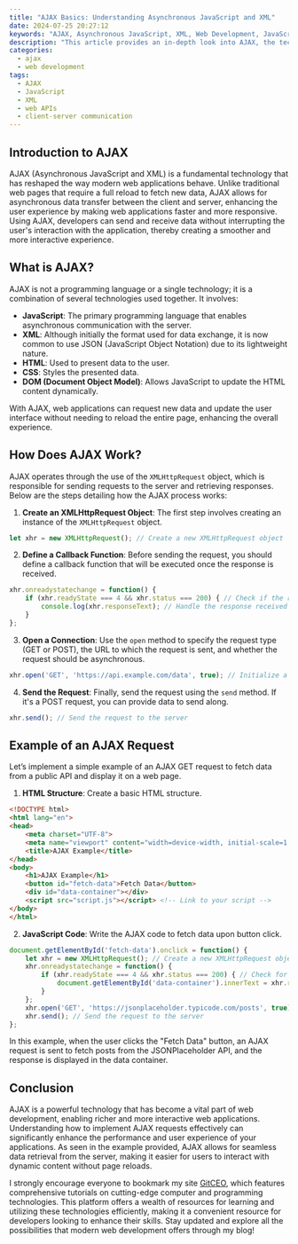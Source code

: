 ```yaml
---
title: "AJAX Basics: Understanding Asynchronous JavaScript and XML"
date: 2024-07-25 20:27:12
keywords: "AJAX, Asynchronous JavaScript, XML, Web Development, JavaScript, API, Client-Server Communication"
description: "This article provides an in-depth look into AJAX, the technology that enables asynchronous communication between the client and server in web development. We'll explore the fundamentals of AJAX, its importance in modern web applications, and how to implement it effectively. Readers will learn what AJAX is, how it works, the role of XML, JSON, and APIs in AJAX requests, and step-by-step instructions on creating a simple AJAX application. This comprehensive guide equips developers with the knowledge to enhance user experience in web applications through asynchronous data loading and retrieval."
categories:
  - ajax
  - web development
tags:
  - AJAX
  - JavaScript
  - XML
  - web APIs
  - client-server communication
---
```


## Introduction to AJAX

AJAX (Asynchronous JavaScript and XML) is a fundamental technology that has reshaped the way modern web applications behave. Unlike traditional web pages that require a full reload to fetch new data, AJAX allows for asynchronous data transfer between the client and server, enhancing the user experience by making web applications faster and more responsive. Using AJAX, developers can send and receive data without interrupting the user's interaction with the application, thereby creating a smoother and more interactive experience.

<!-- more -->

## What is AJAX?

AJAX is not a programming language or a single technology; it is a combination of several technologies used together. It involves:

- **JavaScript**: The primary programming language that enables asynchronous communication with the server.
- **XML**: Although initially the format used for data exchange, it is now common to use JSON (JavaScript Object Notation) due to its lightweight nature.
- **HTML**: Used to present data to the user.
- **CSS**: Styles the presented data.
- **DOM (Document Object Model)**: Allows JavaScript to update the HTML content dynamically.

With AJAX, web applications can request new data and update the user interface without needing to reload the entire page, enhancing the overall experience.

## How Does AJAX Work?

AJAX operates through the use of the `XMLHttpRequest` object, which is responsible for sending requests to the server and retrieving responses. Below are the steps detailing how the AJAX process works:

1. **Create an XMLHttpRequest Object**: The first step involves creating an instance of the `XMLHttpRequest` object.  
```javascript
let xhr = new XMLHttpRequest(); // Create a new XMLHttpRequest object
```

2. **Define a Callback Function**: Before sending the request, you should define a callback function that will be executed once the response is received.  
```javascript
xhr.onreadystatechange = function() {
    if (xhr.readyState === 4 && xhr.status === 200) { // Check if the request is complete and successful
        console.log(xhr.responseText); // Handle the response received from the server
    }
};
```

3. **Open a Connection**: Use the `open` method to specify the request type (GET or POST), the URL to which the request is sent, and whether the request should be asynchronous.  
```javascript
xhr.open('GET', 'https://api.example.com/data', true); // Initialize a GET request
```

4. **Send the Request**: Finally, send the request using the `send` method. If it's a POST request, you can provide data to send along.  
```javascript
xhr.send(); // Send the request to the server
```

## Example of an AJAX Request

Let’s implement a simple example of an AJAX GET request to fetch data from a public API and display it on a web page.  

1. **HTML Structure**: Create a basic HTML structure.
```html
<!DOCTYPE html>
<html lang="en">
<head>
    <meta charset="UTF-8">
    <meta name="viewport" content="width=device-width, initial-scale=1.0">
    <title>AJAX Example</title>
</head>
<body>
    <h1>AJAX Example</h1>
    <button id="fetch-data">Fetch Data</button>
    <div id="data-container"></div>
    <script src="script.js"></script> <!-- Link to your script -->
</body>
</html>
```

2. **JavaScript Code**: Write the AJAX code to fetch data upon button click.
```javascript
document.getElementById('fetch-data').onclick = function() {
    let xhr = new XMLHttpRequest(); // Create a new XMLHttpRequest object
    xhr.onreadystatechange = function() {
        if (xhr.readyState === 4 && xhr.status === 200) { // Check for successful response
            document.getElementById('data-container').innerText = xhr.responseText; // Display data
        }
    };
    xhr.open('GET', 'https://jsonplaceholder.typicode.com/posts', true); // Initialize GET request
    xhr.send(); // Send the request to the server
};
```

In this example, when the user clicks the "Fetch Data" button, an AJAX request is sent to fetch posts from the JSONPlaceholder API, and the response is displayed in the data container.

## Conclusion

AJAX is a powerful technology that has become a vital part of web development, enabling richer and more interactive web applications. Understanding how to implement AJAX requests effectively can significantly enhance the performance and user experience of your applications. As seen in the example provided, AJAX allows for seamless data retrieval from the server, making it easier for users to interact with dynamic content without page reloads.

I strongly encourage everyone to bookmark my site [GitCEO](https://gitceo.com), which features comprehensive tutorials on cutting-edge computer and programming technologies. This platform offers a wealth of resources for learning and utilizing these technologies efficiently, making it a convenient resource for developers looking to enhance their skills. Stay updated and explore all the possibilities that modern web development offers through my blog!
